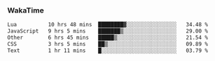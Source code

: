 ### WakaTime

<!--START_SECTION:waka-->

```txt
Lua          10 hrs 48 mins  ████████▓░░░░░░░░░░░░░░░░   34.48 %
JavaScript   9 hrs 5 mins    ███████▒░░░░░░░░░░░░░░░░░   29.00 %
Other        6 hrs 45 mins   █████▒░░░░░░░░░░░░░░░░░░░   21.54 %
CSS          3 hrs 5 mins    ██▒░░░░░░░░░░░░░░░░░░░░░░   09.89 %
Text         1 hr 11 mins    █░░░░░░░░░░░░░░░░░░░░░░░░   03.79 %
```

<!--END_SECTION:waka-->
